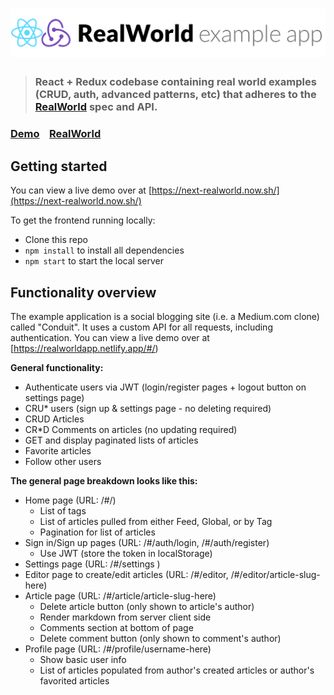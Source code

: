 # ![React + Redux Example App](project-logo.png)

> ### React + Redux codebase containing real world examples (CRUD, auth, advanced patterns, etc) that adheres to the [RealWorld](https://github.com/gothinkster/realworld-example-apps) spec and API.

### [Demo](https://realworldapp.netlify.app/#/)&nbsp;&nbsp;&nbsp;&nbsp;[RealWorld](https://github.com/gothinkster/realworld)


## Getting started

You can view a live demo over at [https://next-realworld.now.sh/](https://next-realworld.now.sh/)

To get the frontend running locally:

- Clone this repo
- `npm install` to install all dependencies
- `npm start` to start the local server


## Functionality overview

The example application is a social blogging site (i.e. a Medium.com clone) called "Conduit". It uses a custom API for all requests, including authentication. You can view a live demo over at [https://realworldapp.netlify.app/#/)

**General functionality:**

- Authenticate users via JWT (login/register pages + logout button on settings page)
- CRU\* users (sign up & settings page - no deleting required)
- CRUD Articles
- CR\*D Comments on articles (no updating required)
- GET and display paginated lists of articles
- Favorite articles
- Follow other users

**The general page breakdown looks like this:**

- Home page (URL: /#/)
  - List of tags
  - List of articles pulled from either Feed, Global, or by Tag
  - Pagination for list of articles
- Sign in/Sign up pages (URL: /#/auth/login, /#/auth/register)
  - Use JWT (store the token in localStorage)
- Settings page (URL: /#/settings )
- Editor page to create/edit articles (URL: /#/editor, /#/editor/article-slug-here)
- Article page (URL: /#/article/article-slug-here)
  - Delete article button (only shown to article's author)
  - Render markdown from server client side
  - Comments section at bottom of page
  - Delete comment button (only shown to comment's author)
- Profile page (URL: /#/profile/username-here)
  - Show basic user info
  - List of articles populated from author's created articles or author's favorited articles

<br />
